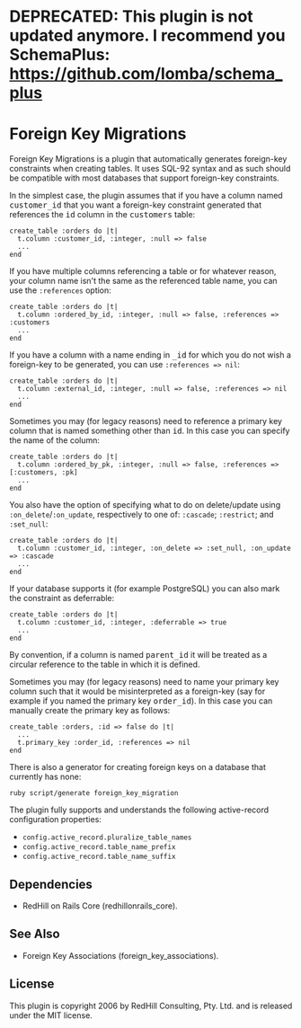 # DEPRECATED: This plugin is not updated anymore. I recommend you SchemaPlus: https://github.com/lomba/schema_plus

# Foreign Key Migrations 

Foreign Key Migrations is a plugin that automatically generates foreign-key
constraints when creating tables. It uses SQL-92 syntax and as such should be
compatible with most databases that support foreign-key constraints.

In the simplest case, the plugin assumes that if you have a column named
<tt>customer_id</tt> that you want a foreign-key constraint generated that references
the <tt>id</tt> column in the <tt>customers</tt> table:

    create_table :orders do |t|
      t.column :customer_id, :integer, :null => false
      ...
    end

If you have multiple columns referencing a table or for whatever reason, your
column name isn't the same as the referenced table name, you can use the
`:references` option:

    create_table :orders do |t|
      t.column :ordered_by_id, :integer, :null => false, :references => :customers
      ...
    end

If you have a column with a name ending in <tt>_id</tt> for which you do not wish a
foreign-key to be generated, you can use `:references => nil`:

    create_table :orders do |t|
      t.column :external_id, :integer, :null => false, :references => nil
      ...
    end

Sometimes you may (for legacy reasons) need to reference a primary key column that is
named something other than <tt>id</tt>. In this case you can specify the name of the column:

    create_table :orders do |t|
      t.column :ordered_by_pk, :integer, :null => false, :references => [:customers, :pk]
      ...
    end

You also have the option of specifying what to do on delete/update using
`:on_delete`/`:on_update`, respectively to one of:
`:cascade`; `:restrict`; and `:set_null`:

    create_table :orders do |t|
      t.column :customer_id, :integer, :on_delete => :set_null, :on_update => :cascade
      ...
    end

If your database supports it (for example PostgreSQL) you can also mark the constraint as deferrable:

    create_table :orders do |t|
      t.column :customer_id, :integer, :deferrable => true
      ...
    end

By convention, if a column is named <tt>parent_id</tt> it will be treated as a circular reference to
the table in which it is defined.

Sometimes you may (for legacy reasons) need to name your primary key column such that it
would be misinterpreted as a foreign-key (say for example if you named the primary key
<tt>order_id</tt>). In this case you can manually create the primary key as follows:

    create_table :orders, :id => false do |t|
      ...
      t.primary_key :order_id, :references => nil
    end

There is also a generator for creating foreign keys on a database that currently has none:

    ruby script/generate foreign_key_migration

The plugin fully supports and understands the following active-record
configuration properties:

* `config.active_record.pluralize_table_names`
* `config.active_record.table_name_prefix`
* `config.active_record.table_name_suffix`

## Dependencies

* RedHill on Rails Core (redhillonrails_core).

## See Also

* Foreign Key Associations (foreign_key_associations).

## License

This plugin is copyright 2006 by RedHill Consulting, Pty. Ltd. and is released
under the MIT license.
